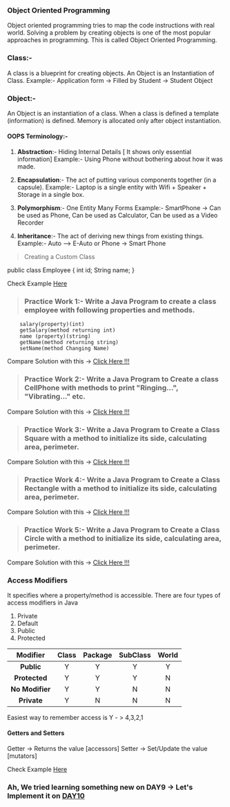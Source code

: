 ### Object Oriented Programming

Object oriented programming tries to map the code instructions with real world.
Solving a problem by creating objects is one of the most popular approaches in programming. This is called Object Oriented Programming.

### Class:- 
A class is a blueprint for creating objects. An Object is an Instantiation of Class. 
Example:- Application form -> Filled by Student -> Student Object

### Object:-
An Object is an instantiation of a class. When a class is defined a template (information) is defined. Memory is allocated only after object instantiation.

#### OOPS Terminology:-

1. **Abstraction**:- Hiding Internal Details [ It shows only essential information]
Example:- Using Phone without bothering about how it was made.

2. **Encapsulation**:- The act of putting various components together (in a capsule).
Example:- Laptop is a single entity with Wifi + Speaker + Storage in a single box.

3. **Polymorphism**:- One Entity Many Forms
Example:- SmartPhone -> Can be used as Phone, Can be used as Calculator, Can be used as a Video Recorder

4. **Inheritance**:- The act of deriving new things from existing things.
Example:- Auto --> E-Auto or Phone -> Smart Phone

> Creating a Custom Class

public class Employee {
    int id;
    String name;
}

Check Example [Here](https://github.com/manjunathnmessi/Mission-Google/blob/master/Day9/Programs/Example.java)

 > ### Practice Work 1:- Write a Java Program to create a class employee with following properties and methods.

        salary(property)(int)
        getSalary(method returning int)
        name (property)(string)
        getName(method returning string)
        setName(method Changing Name)

Compare Solution with this -> [Click Here !!!](https://github.com/manjunathnmessi/Mission-Google/blob/master/Day9/Programs/Class_Employee.java)

 > ### Practice Work 2:- Write a Java Program to Create a class CellPhone with methods to print "Ringing...",  "Vibrating..." etc.

Compare Solution with this -> [Click Here !!!](https://github.com/manjunathnmessi/Mission-Google/blob/master/Day9/Programs/Methods.java)

 > ### Practice Work 3:- Write a Java Program to Create a Class Square with a method to initialize its side, calculating area, perimeter.

Compare Solution with this -> [Click Here !!!](https://github.com/manjunathnmessi/Mission-Google/blob/master/Day9/Programs/Class_Square.java)

 > ### Practice Work 4:- Write a Java Program to Create a Class Rectangle with a method to initialize its side, calculating area, perimeter.

Compare Solution with this -> [Click Here !!!](https://github.com/manjunathnmessi/Mission-Google/blob/master/Day9/Programs/Class_Rectangle.java)

 > ### Practice Work 5:- Write a Java Program to Create a Class Circle with a method to initialize its side, calculating area, perimeter.

Compare Solution with this -> [Click Here !!!](https://github.com/manjunathnmessi/Mission-Google/blob/master/Day9/Programs/Class_Circle.java)

### Access Modifiers 

It specifies where a property/method is accessible. There are four types of access modifiers in Java

1. Private
2. Default
3. Public
4. Protected

|   **Modifier**  | **Class** | **Package** | **SubClass** | **World** |
|:---------------:|:---------:|:-----------:|:------------:|:---------:|
|    **Public**   |     Y     |      Y      |       Y      |     Y     |
|  **Protected**  |     Y     |      Y      |       Y      |     N     |
| **No Modifier** |     Y     |      Y      |       N      |     N     |
|   **Private**   |     Y     |      N      |       N      |     N     |

Easiest way to remember access is Y - > 4,3,2,1

#### Getters and Setters
Getter -> Returns the value [accessors]
Setter -> Set/Update the value [mutators]

Check Example [Here](https://github.com/manjunathnmessi/Mission-Google/blob/master/Day9/Programs/Access_Modifiers.java)

### Ah, We tried learning something new on DAY9 -> Let's Implement it on [DAY10](https://github.com/manjunathnmessi/Mission-Google/tree/master/Day10)